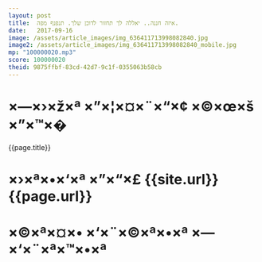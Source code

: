 ```yaml
---
layout: post
title:  איזה חננה.. יאללה לך תחזור לדוכן שלך. תנפנף מפה.
date:   2017-09-16
image: /assets/article_images/img_636411713998082840.jpg
image2: /assets/article_images/img_636411713998082840_mobile.jpg
mp: "100000020.mp3"
score: 100000020
theid: 9875ffbf-83cd-42d7-9c1f-0355063b58cb
---
```

# ×—×›×ž×ª ×”×¦×¤×¨×“×¢ ×©×œ×š ×”×™×�
{{page.title}}

# ×›×ª×•×‘×ª ×”×“×£ {{site.url}}{{page.url}}
# ×©×ª×¤×• ×‘×¨×©×ª×•×ª ×—×‘×¨×ª×™×•×ª